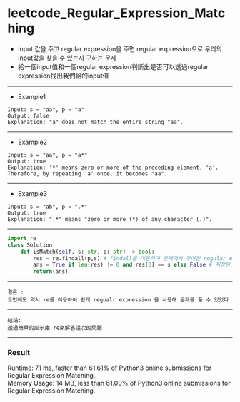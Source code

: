 # leetcode_Regular_Expression_Matching
+ input 값을 주고 regular expression을 주면 regular expression으로 우리의 input값을 찾을 수 있는지 구하는 문제
+ 給一個input值和一個regular expression判斷出是否可以透過regular expression找出我們給的input值

-----
+ Example1
```
Input: s = "aa", p = "a"
Output: false
Explanation: "a" does not match the entire string "aa".
```
----
+ Example2
```
Input: s = "aa", p = "a*"
Output: true
Explanation: '*' means zero or more of the preceding element, 'a'. Therefore, by repeating 'a' once, it becomes "aa".
```
----
+ Example3
```
Input: s = "ab", p = ".*"
Output: true
Explanation: ".*" means "zero or more (*) of any character (.)".
```
----
```python
import re
class Solution:
    def isMatch(self, s: str, p: str) -> bool:
        res = re.findall(p,s) # findall을 이용하여 문제에서 주어진 regular expression으로 답을 찾을 수 있는지 판단 후 res에 저장하기
        ans = True if len(res) != 0 and res[0] == s else False # 저장된 답의 길이가 0이 아니고 저장된 답이 처음에 주어진input값과 같을떄 return True else False
        return(ans)
```
---
```
결론 : 
요번에도 역시 re를 이용하여 쉽게 regualr expression 을 사용해 문제를 풀 수 있었다
```
---
```
結論:
透過簡單的函示庫 re來解答這次的問題
```
---
### Result
Runtime: 71 ms, faster than 61.61% of Python3 online submissions for Regular Expression Matching.\
Memory Usage: 14 MB, less than 61.00% of Python3 online submissions for Regular Expression Matching.
